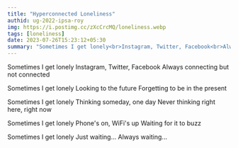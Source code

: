 ```yaml
---
title: "Hyperconnected Loneliness"
authid: ug-2022-ipsa-roy
img: https://i.postimg.cc/zXcCrcMQ/loneliness.webp
tags: [loneliness]
date: 2023-07-26T15:23:12+05:30
summary: "Sometimes I get lonely<br>Instagram, Twitter, Facebook<br>Always connecting but not connected"
---
```


Sometimes I get lonely
Instagram, Twitter, Facebook
Always connecting but not connected

Sometimes I get lonely
Looking to the future
Forgetting to be in the present

Sometimes I get lonely
Thinking someday, one day
Never thinking right here, right now

Sometimes I get lonely
Phone's on, WiFi's up
Waiting for it to buzz

Sometimes I get lonely
Just waiting...
Always waiting...
